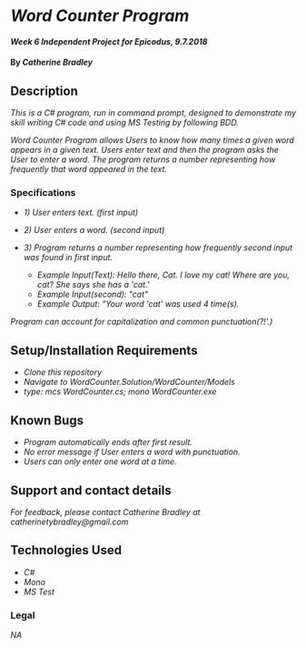 # _Word Counter Program_

#### _Week 6 Independent Project for Epicodus, 9.7.2018_

#### By _**Catherine Bradley**_

## Description

_This is a C# program, run in command prompt, designed to demonstrate my skill writing C# code and using MS Testing by following BDD._

_Word Counter Program allows Users to know how many times a given word appears in a given text. Users enter text and then the program asks the User to enter a word. The program returns a number representing how frequently that word appeared in the text._

### Specifications

* _1) User enters text. (first input)_
* _2) User enters a word. (second input)_
* _3) Program returns a number representing how frequently second input was found in first input._

  * _Example Input(Text): Hello there, Cat. I love my cat! Where are you, cat? She says she has a 'cat.'_
  * _Example Input(second): "cat"_
  * _Example Output: "Your word 'cat' was used 4 time(s)._

_Program can account for capitalization and common punctuation(?!'.)_

## Setup/Installation Requirements

* _Clone this repository_
* _Navigate to WordCounter.Solution/WordCounter/Models_
* _type: mcs WordCounter.cs; mono WordCounter.exe_

## Known Bugs

* _Program automatically ends after first result._
* _No error message if User enters a word with punctuation._
* _Users can only enter one word at a time._

## Support and contact details

_For feedback, please contact Catherine Bradley at catherinetybradley@gmail.com_

## Technologies Used

* _C#_
* _Mono_
* _MS Test_

### Legal

*NA*
